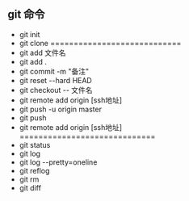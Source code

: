 ## git 命令

* git init 
* git clone
============================
* git add 文件名
* git add .
* git commit -m "备注"
* git reset --hard HEAD
* git checkout -- 文件名
* git remote add origin [ssh地址]  
* git push -u origin master
* git push
* git remote add origin [ssh地址]  
=============================
* git status 
* git log 
* git log --pretty=oneline
* git reflog
* git rm
* git diff 
